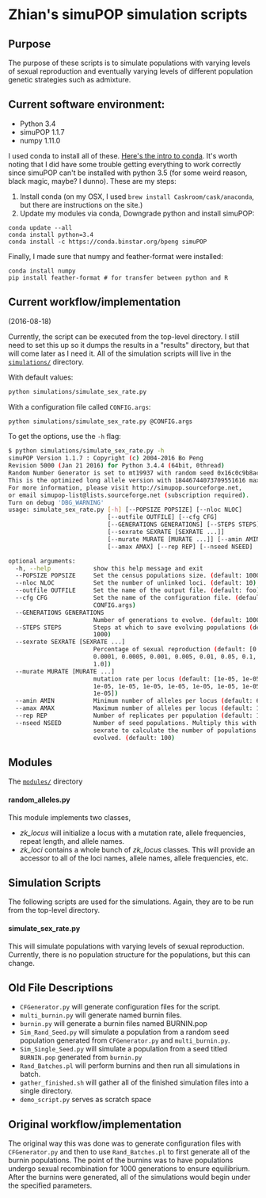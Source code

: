 # Zhian's simuPOP simulation scripts

## Purpose

The purpose of these scripts is to simulate populations with varying levels of
sexual reproduction and eventually varying levels of different population
genetic strategies such as admixture. 

## Current software environment:

 - Python 3.4
 - simuPOP 1.1.7
 - numpy 1.11.0

I used conda to install all of these. [Here's the intro to conda][conda]. It's
worth noting that I did have some trouble getting everything to work correctly
since simuPOP can't be installed with python 3.5 (for some weird reason, black
magic, maybe? I dunno). These are my steps:

1. Install conda (on my OSX, I used `brew install Caskroom/cask/anaconda`, but
   there are instructions on the site.)
2. Update my modules via conda, Downgrade python and install simuPOP:

```
conda update --all 
conda install python=3.4 
conda install -c https://conda.binstar.org/bpeng simuPOP
``` 

Finally, I made sure that numpy and feather-format were installed:

```
conda install numpy
pip install feather-format # for transfer between python and R
```

## Current workflow/implementation

(2016-08-18)

Currently, the script can be executed from the top-level directory. I still need
to set this up so it dumps the results in a "results" directory, but that will
come later as I need it. All of the simulation scripts will live in the 
[`simulations/`][simulations] directory.

With default values:

```sh
python simulations/simulate_sex_rate.py
```

With a configuration file called `CONFIG.args`:

```sh
python simulations/simulate_sex_rate.py @CONFIG.args
```

To get the options, use the `-h` flag:

```sh
$ python simulations/simulate_sex_rate.py -h
simuPOP Version 1.1.7 : Copyright (c) 2004-2016 Bo Peng
Revision 5000 (Jan 21 2016) for Python 3.4.4 (64bit, 0thread)
Random Number Generator is set to mt19937 with random seed 0x16c0c9b8ac36874a.
This is the optimized long allele version with 18446744073709551616 maximum allelic states.
For more information, please visit http://simupop.sourceforge.net,
or email simupop-list@lists.sourceforge.net (subscription required).
Turn on debug 'DBG_WARNING'
usage: simulate_sex_rate.py [-h] [--POPSIZE POPSIZE] [--nloc NLOC]
                            [--outfile OUTFILE] [--cfg CFG]
                            [--GENERATIONS GENERATIONS] [--STEPS STEPS]
                            [--sexrate SEXRATE [SEXRATE ...]]
                            [--murate MURATE [MURATE ...]] [--amin AMIN]
                            [--amax AMAX] [--rep REP] [--nseed NSEED]

optional arguments:
  -h, --help            show this help message and exit
  --POPSIZE POPSIZE     Set the census populations size. (default: 1000)
  --nloc NLOC           Set the number of unlinked loci. (default: 10)
  --outfile OUTFILE     Set the name of the output file. (default: foo)
  --cfg CFG             Set the name of the configuration file. (default:
                        CONFIG.args)
  --GENERATIONS GENERATIONS
                        Number of generations to evolve. (default: 10001)
  --STEPS STEPS         Steps at which to save evolving populations (default:
                        1000)
  --sexrate SEXRATE [SEXRATE ...]
                        Percentage of sexual reproduction (default: [0.0,
                        0.0001, 0.0005, 0.001, 0.005, 0.01, 0.05, 0.1, 0.5,
                        1.0])
  --murate MURATE [MURATE ...]
                        mutation rate per locus (default: [1e-05, 1e-05,
                        1e-05, 1e-05, 1e-05, 1e-05, 1e-05, 1e-05, 1e-05,
                        1e-05])
  --amin AMIN           Minimum number of alleles per locus (default: 6)
  --amax AMAX           Maximum number of alleles per locus (default: 10)
  --rep REP             Number of replicates per population (default: 10)
  --nseed NSEED         Number of seed populations. Multiply this with rep and
                        sexrate to calculate the number of populations to be
                        evolved. (default: 100)
```

## Modules

The [`modules/`][modules] directory

#### random_alleles.py

This module implements two classes, 

 - *zk_locus* will initialize a locus with a mutation rate, allele frequencies,
   repeat length, and allele names.
 - *zk_loci* contains a whole bunch of *zk_locus* classes. This will provide an
   accessor to all of the loci names, allele names, allele frequencies, etc.

## Simulation Scripts

The following scripts are used for the simulations. Again, they are to be run 
from the top-level directory.

#### simulate_sex_rate.py

This will simulate populations with varying levels of sexual reproduction.
Currently, there is no population structure for the populations, but this can
change.

## Old File Descriptions


- `CFGenerator.py` will generate configuration files for the script. 
- `multi_burnin.py` will generate named burnin files.
- `burnin.py` will generate a burnin files named BURNIN.pop
- `Sim_Rand_Seed.py` will simulate a population from a random seed population
generated from `CFGenerator.py` and `multi_burnin.py`.
- `Sim_Single_Seed.py` will simulate a population from a seed titled `BURNIN.pop`
generated from `burnin.py`
- `Rand_Batches.pl` will perform burnins and then run all simulations in batch. 
- `gather_finished.sh` will gather all of the finished simulation files into a
single directory.
- `demo_script.py` serves as scratch space


## Original workflow/implementation

The original way this was done was to generate configuration files with
`CFGenerator.py` and then to use `Rand_Batches.pl` to first generate all of the
burnin populations. The point of the burnins was to have populations undergo
sexual recombination for 1000 generations to ensure equilibrium. After the
burnins were generated, all of the simulations would begin under the specified
parameters.


[conda]: http://conda.pydata.org/docs/intro.html
[modules]: ./modules
[simulations]: ./simulations